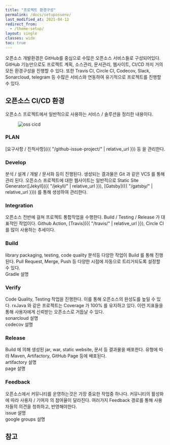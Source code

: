 ```yaml
---
title: "프로젝트 환경구성"
permalink: /docs/setupossenv/
last_modified_at: 2021-04-12
redirect_from:
  - /theme-setup/
layout: single
classes: wide
toc: true
---
```

오픈소스 개발환경은 GitHub를 중심으로 수많은 오픈소스 서비스들로 구성되어있다. GitHub 기능만으로도 
프로젝트 계획, 소스관리, 문서관리, 웹사이트, CI/CD 까지 거의 모든 환경구성을 진행할 수 있다. 
또한 Travis CI, Circle CI, Codecov, Slack, Sonarcloud, telegram 등 수많은 서비스와 연동하여
유기적으로 프로젝트를 진행할 수 있다.

## 오픈소스 CI/CD 환경
오픈소스 프로젝트에서 일반적으로 사용하는 서비스 / 솔루션을 정리한 내용이다.
<figure>
  <img src="{{ '/assets/images/osscicd.PNG' | relative_url }}" alt="oss cicd">
</figure>


### PLAN
[요구사항 / 진척사항]({{ "/github-issue-project/" | relative_url }}) 등 을 관리한다.  


### Develop
분석 / 설계 / 개발 / 문서화 등이 진행된다. 생성되는 결과물은 Git 과 같은 VCS 를 통해 관리 된다.
오픈소스 프로젝트에 대한 웹사이트는 일반적으로 Static Site Generator([Jekyll]({{ "/jekyll/" | relative_url }}), [Gatsby]({{ "/gatsby/" | relative_url }})) 를 통해 생성하여 관리한다.  


### Integration
오픈소스 전반에 걸쳐 프로젝트 통합작업을 수행한다. Build / Testing / Release 가 대표적인 작업이다.
Github Action, [Travis]({{ "/travis/" | relative_url }}), Circle CI 를 많이 사용하는 추세이다.  

### Build
library packaging, testing, code quality 분석등 다양한 작업이 Build 를 통해 진행된다.
Pull Request, Merge, Push 등 다양한 시점에 자동으로 트리거되도록 설정할 수 있다.  
Gradle 설명

### Verify
Code Quality, Testing 작업을 진행한다. 이를 통해 오픈소스의 완성도를 높일 수 있다.
rxJava 와 같은 프로젝트는 Coverage 가 100% 를 유지하고 있다. 이런 지표들을 통해 사용자에게 신뢰받는 오픈소스로 거듭날 수 있다.  
sonarcloud 설명  
codecov 설명

### Release
Build 에 의해 생성된 jar, war, static website, 문서 등 결과물을 배포한다.
유형에 따라 Maven, Artifactory, GitHub Page 등에 배포된다.  
artifactory 설명  
page 설명


### Feedback
오픈소스에서 커뮤니티를 운영하는것은 가장 중요한 작업중 하나다. 커뮤니티의 활성화에 따라 사용자 / 기여자 의 참여율이 달라진다.
여러가지 Feedback 경로를 통해 사용자들의 의견을 청취하고, 반영해야한다.  
issue 설명  
google groups 설명


## 참고
